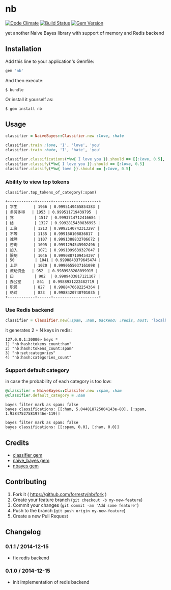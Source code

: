 # nb

[![Code Climate](https://codeclimate.com/github/forresty/nb/badges/gpa.svg)](https://codeclimate.com/github/forresty/nb)
[![Build Status](https://travis-ci.org/forresty/nb.svg?branch=master)](https://travis-ci.org/forresty/nb)
[![Gem Version](https://badge.fury.io/rb/nb.svg)](http://badge.fury.io/rb/nb)

yet another Naive Bayes library with support of memory and Redis backend

## Installation

Add this line to your application's Gemfile:

```ruby
gem 'nb'
```

And then execute:

    $ bundle

Or install it yourself as:

    $ gem install nb

## Usage

```ruby
classifier = NaiveBayes::Classifier.new :love, :hate

classifier.train :love, 'I', 'love', 'you'
classifier.train :hate, 'I', 'hate', 'you'

classifier.classifications(*%w{ I love you }).should == [[:love, 0.5], [:hate, 0.25]]
classifier.classify(*%w{ I love you }).should == [:love, 0.5]
classifier.classify(*%w{ love }).should == [:love, 0.5]
```

### Ability to view top tokens

`classifier.top_tokens_of_category(:spam)`

```
+------------+------+--------------------+
| 学生       | 1966 | 0.9995149465854383 |
| 多劳多得   | 1953 | 0.999511719439795  |
| 党         | 1517 | 0.9993714712416684 |
| 结         | 1327 | 0.9992815430836995 |
| 工资       | 1213 | 0.9992140742313297 |
| 不等       | 1135 | 0.999160108836817  |
| 诚聘       | 1107 | 0.9991388832706672 |
| 咨询       | 1095 | 0.9991294545902496 |
| 加入       | 1071 | 0.9991099639327047 |
| 限制       | 1046 | 0.9990887109454397 |
| 50         | 1041 | 0.9990843379645474 |
| 上网       | 1020 | 0.9990655037161098 |
| 流动资金   | 952  | 0.9989988208099915 |
| 曰         | 902  | 0.9989433817121107 |
| 办公室     | 861  | 0.9988931222482719 |
| 职员       | 827  | 0.9988476682254364 |
| 绝对       | 823  | 0.9988420740701035 |
+------------+------+--------------------+
```

### Use Redis backend

```ruby
classifier = Classifier.new(:spam, :ham, backend: :redis, host: 'localhost', port: 30000)
```

it generates 2 + N keys in redis:

```
127.0.0.1:30000> keys *
1) "nb:hash:tokens_count:ham"
2) "nb:hash:tokens_count:spam"
3) "nb:set:categories"
4) "nb:hash:categories_count"
```

### Support default category

in case the probability of each category is too low:

```ruby
@classifier = NaiveBayes::Classifer.new :spam, :ham
@classifier.default_category = :ham
```

```
bayes filter mark as spam: false
bayes classifications: [[:ham, 5.044818725004143e-80], [:spam, 1.938475275819746e-119]]

bayes filter mark as spam: false
bayes classifications: [[:spam, 0.0], [:ham, 0.0]]
```

## Credits

- [classifier gem](https://github.com/cardmagic/classifier)
- [naive_bayes gem](https://github.com/reddavis/Naive-Bayes)
- [nbayes gem](https://github.com/oasic/nbayes)

## Contributing

1. Fork it ( https://github.com/forresty/nb/fork )
2. Create your feature branch (`git checkout -b my-new-feature`)
3. Commit your changes (`git commit -am 'Add some feature'`)
4. Push to the branch (`git push origin my-new-feature`)
5. Create a new Pull Request

## Changelog

### 0.1.1 / 2014-12-15

- fix redis backend

### 0.1.0 / 2014-12-15

- init implementation of redis backend
